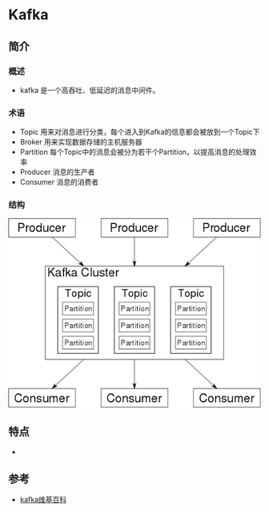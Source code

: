 # Kafka

## 简介

### 概述

+ kafka 是一个高吞吐、低延迟的消息中间件。

### 术语

+ Topic 用来对消息进行分类，每个进入到Kafka的信息都会被放到一个Topic下
+ Broker 用来实现数据存储的主机服务器
+ Partition 每个Topic中的消息会被分为若干个Partition，以提高消息的处理效率
+ Producer 消息的生产者
+ Consumer 消息的消费者

### 结构

![](../img/asynchronism_kafka_structure.png)

## 特点

+ 

## 参考

+ [kafka维基百科](https://zh.wikipedia.org/wiki/Kafka)

